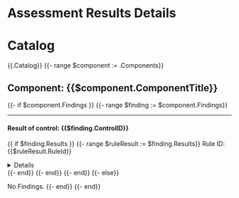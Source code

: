 # Assessment Results Details

# Catalog
{{.Catalog}}
{{- range $component := .Components}}

## Component: {{$component.ComponentTitle}}
{{- if $component.Findings }}
{{- range $finding := $component.Findings}}

-------------------------------------------------------

#### Result of control: {{$finding.ControlID}}
{{ if $finding.Results }}
{{- range $ruleResult := $finding.Results}}
Rule ID: {{$ruleResult.RuleId}}
<details><summary>Details</summary>
{{- range $subj := $ruleResult.Subjects}}


  - Subject UUID: {{$subj.SubjectUuid}}
  - Title: {{$subj.Title}}
{{- range $prop := $subj.Props}}
{{- if eq $prop.Name "result"}}

    - Result: {{$prop.Value}}
{{- end}}
{{- if eq $prop.Name "reason"}}

    - Reason:
      ```
      {{ newline_with_indent $prop.Value 6}}
      ```
{{- end}}
{{- end}}
{{- end}}
</details>
{{- end}}
{{- end}}
{{- end}}
{{- else}}

No Findings.
{{- end}}
{{- end}}
